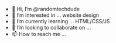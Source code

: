 - 👋 Hi, I’m @randomtechdude
- 👀 I’m interested in ... website design
- 🌱 I’m currently learning ... HTML/CSS/JS
- 💞️ I’m looking to collaborate on ...
- 📫 How to reach me ...

<!---
randomtechdude/randomtechdude is a ✨ special ✨ repository because its `README.md` (this file) appears on your GitHub profile.
You can click the Preview link to take a look at your changes.
--->

